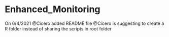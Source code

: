 # Enhanced_Monitoring
On 6/4/2021
@Cicero added README file
@Cicero is suggesting to create a R folder instead of sharing the scripts in root folder

